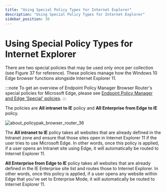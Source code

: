 ```yaml
---
title: "Using Special Policy Types for Internet Explorer"
description: "Using Special Policy Types for Internet Explorer"
sidebar_position: 30
---
```


# Using Special Policy Types for Internet Explorer

There are two special policies that may be used only once per collection (see Figure 37 for
reference). These policies manage how the Windows 10 Edge browser functions alongside Internet
Explorer 11.

:::note
To get an overview of Endpoint Policy Manager Browser Router's special policies for
Microsoft Edge, please see
[Endpoint Policy Manager and Edge ‘Special' policies](/docs/endpointpolicymanager/knowledgebase/browserrouter/videolearningcenter/gettingstarted/edgespecial.md).
:::


The policies are **All intranet to IE** policy and **All Enterprise from Edge to IE** policy.

![about_policypak_browser_router_36](/images/endpointpolicymanager/browserrouter/internetexplorer/about_endpointpolicymanager_browser_router_36.webp)

The **All intranet to IE** policy takes all websites that are already defined in the Intranet zone
and ensure that those sites open in Internet Explorer 11 if the user tries to use Microsoft Edge. In
other words, once this policy is applied, if a user opens an Intranet site using Edge, it will
automatically be routed to Internet Explorer 11.

**All Enterprise from Edge to IE** policy takes all websites that are already defined in the IE
Enterprise site list and routes those to Internet Explorer. In other words, once this policy is
applied, if a user opens any website within Edge that you've set to Enterprise Mode, it will
automatically be routed to Internet Explorer 11.
